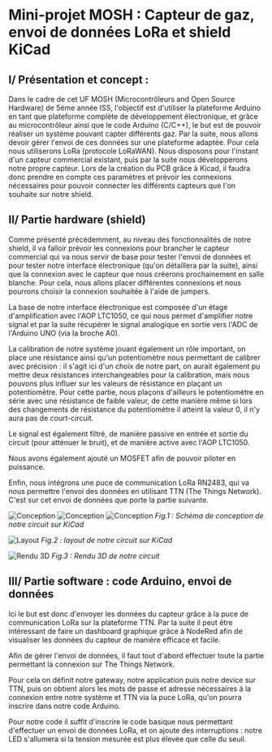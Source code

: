 # Mini-projet MOSH : Capteur de gaz, envoi de données LoRa et shield KiCad



## I/ Présentation et concept :

Dans le cadre de cet UF MOSH (Microcontrôleurs and Open Source Hardware) de 5ème année ISS, l&#39;objectif est d&#39;utiliser la plateforme Arduino en tant que plateforme complète de développement électronique, et grâce au microcontrôleur ainsi que le code Arduino (C/C++), le but est de pouvoir réaliser un système pouvant capter différents gaz. Par la suite, nous allons devoir gérer l&#39;envoi de ces données sur une plateforme adaptée. Pour cela nous utiliserons LoRa (protocole LoRaWAN). Nous disposons pour l&#39;instant d&#39;un capteur commercial existant, puis par la suite nous développerons notre propre capteur. Lors de la création du PCB grâce à Kicad, il faudra donc prendre en compte ces paramètres et prévoir les connexions nécessaires pour pouvoir connecter les différents capteurs que l&#39;on souhaite sur notre shield.

## II/ Partie hardware (shield)

Comme présenté précédemment, au niveau des fonctionnalités de notre shield, il va falloir prévoir les connexions pour brancher le capteur commercial qui va nous servir de base pour tester l&#39;envoi de données et pour tester notre interface électronique (qu&#39;on détaillera par la suite), ainsi que la connexion avec le capteur que nous créerons prochainement en salle blanche. Pour cela, nous allons placer différentes connexions et nous pourrons choisir la connexion souhaitée à l&#39;aide de jumpers.

La base de notre interface électronique est composée d&#39;un étage d&#39;amplification avec l&#39;AOP LTC1050, ce qui nous permet d&#39;amplifier notre signal et par la suite récupérer le signal analogique en sortie vers l&#39;ADC de l&#39;Arduino UNO (via la broche A0).

La calibration de notre système jouant également un rôle important, on place une résistance ainsi qu&#39;un potentiomètre nous permettant de calibrer avec précision : il s&#39;agit ici d&#39;un choix de notre part, on aurait également pu mettre deux résistances interchangeables pour la calibration, mais nous pouvons plus influer sur les valeurs de résistance en plaçant un potentiomètre. Pour cette partie, nous plaçons d&#39;ailleurs le potentiomètre en série avec une résistance de faible valeur, de cette manière même si lors des changements de résistance du potentiomètre il atteint la valeur 0, il n&#39;y aura pas de court-circuit.

Le signal est également filtré, de manière passive en entrée et sortie du circuit (pour atténuer le bruit), et de manière active avec l&#39;AOP LTC1050.

Nous avons également ajouté un MOSFET afin de pouvoir piloter en puissance.

Enfin, nous intégrons une puce de communication LoRa RN2483, qui va nous permettre l&#39;envoi des données en utilisant TTN (The Things Network). C&#39;est sur cet envoi de données que porte la partie suivante.

![Conception](https://github.com/RemiINSA/KiCad_gas_sensor/blob/master/Gjetrang_Lesot_KiCad/Images/Conception_part_1.PNG)
![Conception](https://github.com/RemiINSA/KiCad_gas_sensor/blob/master/Gjetrang_Lesot_KiCad/Images/Conception_part_2.PNG)
![Conception](https://github.com/RemiINSA/KiCad_gas_sensor/blob/master/Gjetrang_Lesot_KiCad/Images/Conception_part_3.PNG)
_Fig.1 : Schéma de conception de notre circuit sur KiCad_

![Layout](https://github.com/RemiINSA/KiCad_gas_sensor/blob/master/Gjetrang_Lesot_KiCad/Images/Layout.PNG)
_Fig.2 : layout de notre circuit sur KiCad_

![Rendu 3D](https://github.com/RemiINSA/KiCad_gas_sensor/blob/master/Gjetrang_Lesot_KiCad/Images/Rendu_3D.PNG) 
_Fig.3 : Rendu 3D de notre circuit_

## III/ Partie software : code Arduino, envoi de données

Ici le but est donc d&#39;envoyer les données du capteur grâce à la puce de communication LoRa sur la plateforme TTN. Par la suite il peut être intéressant de faire un dashboard graphique grâce à NodeRed afin de visualiser les données du capteur de manière efficace et facile.

Afin de gérer l&#39;envoi de données, il faut tout d&#39;abord effectuer toute la partie permettant la connexion sur The Things Network.

Pour cela on définit notre gateway, notre application puis notre device sur TTN, puis on obtient alors les mots de passe et adresse nécessaires à la connexion entre notre système et TTN via la puce LoRa, qu&#39;on pourra inscrire dans notre code Arduino.

Pour notre code il suffit d&#39;inscrire le code basique nous permettant d&#39;effectuer un envoi de données LoRa, et on ajoute des interruptions : notre LED s&#39;allumera si la tension mesurée est plus élevée que celle du seuil.

##
